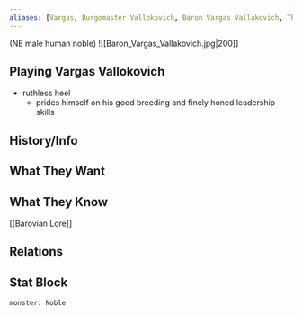```yaml
---
aliases: [Vargas, Burgomaster Vallokovich, Baron Vargas Vallakovich, The Baron]
---
```

(NE male human noble)
![[Baron_Vargas_Vallakovich.jpg|200]]
## Playing Vargas Vallokovich
- ruthless heel
	- prides himself on his good breeding and finely honed leadership skills

## History/Info

## What They Want


## What They Know
[[Barovian Lore]]

## Relations

## Stat Block

```statblock
monster: Noble
```

```dataviewjs
```
